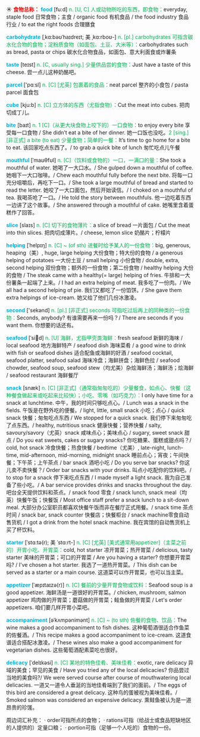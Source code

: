 ☀ <font color="red">**食物总称：**</font>
<font color="sky blue">**food**</font> [fu:d] 
<font color="#00b050">n. [U, C] 人或动物所吃的东西，即食物：</font>everyday, staple food 日常食物；主食 / organic food 有机食品 / the food industry 食品行业 / to eat the right foods 合理膳食
           
<font color="sky blue">**carbohydrate**</font> [ˌkɑ:bəʊˈhaɪdreɪt; 美 ˌkɑ:rboʊ-]
<font color="#00b050">n. [pl.] carbohydrates 可指含碳水化合物的食物；淀粉质食物（如面包、土豆、大米等）：</font>carbohydrates such as bread, pasta or chips 碳水化合物食品，如面包、意大利面食或炸薯条

<font color="sky blue">**taste**</font> [teɪst] 
<font color="#00b050">n. [C, usually sing.] 少量供品尝的食物：</font>Just have a taste of this cheese. 尝一点儿这种奶酪吧。

<font color="sky blue">**parcel**</font> ['pɑːsl] 
<font color="#00b050">n. [C] [尤英] 包裹着的食品：</font>neat parcel 整齐的小食包 / pasta parcel 面食包

<font color="sky blue">**cube**</font> [kju:b] 
<font color="#00b050">n. [C] 立方体的东西（尤指食物）：</font>Cut the meat into cubes. 把肉切成丁儿。

<font color="sky blue">**bite**</font> [baɪt] 
<font color="#00b050">n. 1 [C]（从更大块食物上咬下的）一口食物：</font>to enjoy every bite 享受每一口食物 / She didn’t eat a bite of her dinner. 她一口饭也没吃。<font color="#00b050">2 [sing.] [非正式] a bite (to eat) 少量食物；简单的一餐：</font>It’s time to go home for a bite to eat. 该回家吃点东西了。/ to grab a quick bite of lunch 匆忙吃点儿午餐
           
<font color="sky blue">**mouthful**</font> [ˈmaʊθfʊl]
<font color="#00b050">n. [C]（饮料或食物的）一口，一满口的量：</font>She took a mouthful of water. 她喝了一大口水。/ She gulped down a mouthful of coffee. 她咽下一大口咖啡。/ Chew each mouthful fully before the next bite. 将每一口充分咀嚼后，再吃下一口。/ She took a large mouthful of bread and started to read the letter. 她咬了一大口面包，然后开始读信。/ I choked on a mouthful of tea. 我喝茶呛了一口。/ He told the story between mouthfuls. 他一边吃着东西一边讲了这个故事。/ She answered through a mouthful of cake. 她嘴里含着蛋糕作了回答。

<font color="sky blue">**slice**</font> [slaɪs] 
<font color="#00b050">n. [C] 切下的食物薄片：</font>a slice of bread 一片面包 / Cut the meat into thin slices. 把肉切成薄片。/ cheese, lemon slice 奶酪片；柠檬片
           
<font color="sky blue">**helping**</font> [ˈhelpɪŋ]
<font color="#00b050">n. [C] ~ (of sth) 进餐时给予某人的一份食物：</font>big, generous, heaping（美）, huge, large helping 大份食物；特大份的食物 / a generous helping of potatoes 一大份土豆 / small helping 小份食物 / double, extra, second helping 双份食物；额外的一份食物；第二份食物 / healthy helping 大份的食物 / The steak came with a healthy(= large) helping of fries. 牛排和一大份薯条一起端了上来。/ I had an extra helping of meat. 我多吃了一份肉。/ We all had a second helping of pie. 我们又都吃了一份馅饼。/ She gave them extra helpings of ice-cream. 她又给了他们几份冰激凌。

<font color="sky blue">**second**</font> ['sekənd] 
<font color="#00b050">n. [pl.] [非正式] seconds 可指吃过后再上的同种类的一份食物：</font>Seconds, anybody? 有谁需要再来一份吗？/ There are seconds if you want them. 你想要的话还有。
    
<font color="sky blue">**seafood**</font> [ˈsi:fu:d]
<font color="#00b050">n. [U] 海鲜，尤指甲壳类海鲜：</font>fresh seafood 新鲜的海味 / local seafood 地方海鲜特产 / seafood dish 海味菜肴 / a good wine to drink with fish or seafood dishes 适合配鱼或海鲜的好酒 / seafood cocktail, seafood platter, seafood salad 海味冷盘；海鲜拼盘；海鲜色拉 / seafood chowder, seafood soup, seafood stew（均尤美）杂烩海鲜汤；海鲜汤；烩海鲜 / seafood restaurant 海鲜餐厅
           
<font color="sky blue">**snack**</font> [snæk]
<font color="#00b050">n. [C] [非正式]（通常指匆匆吃的）少量餐食，如点心、快餐（这种餐食做起来或吃起来比较快）；小吃、零嘴（如巧克力）：</font>I only have time for a snack at lunchtime. 中午，我的时间只够吃点心。/ Lunch was a snack in the fields. 午饭是在野外吃的便餐。/ light, little, small snack 小吃；点心 / quick snack 快餐；匆匆吃点东西 / We stopped for a quick snack. 我们停下来匆匆吃了点东西。/ healthy, nutritious snack 健康快餐；营养快餐 / salty, savoury/savory（尤英）snack 咸味点心；美味点心 / sugary, sweet snack 甜点 / Do you eat sweets, cakes or sugary snacks? 你吃糖果、蛋糕或甜点吗？/ cold, hot snack 冷食快餐；热食快餐 / bedtime（尤美）, late-night, lunch-time, mid-afternoon, mid-morning, midnight snack 睡前点心；宵夜；午间快餐；下午茶；上午茶点 / bar snack 酒吧小吃 / Do you serve bar snacks? 你这儿卖不卖快餐？/ Order bar snacks with your drinks. 叫点小吃配你的饮料吧。/ to stop for a snack 停下来吃点东西 / I made myself a light snack. 我为自己准备了些小吃。/ A bar service provides drinks and snacks throughout the day.吧台全天提供饮料和茶点。/ snack food 零食 / snack lunch, snack meal（均英）快餐午饭；快餐饭 / Most office staff prefer a snack lunch to a sit-down meal. 大部分办公室职员都喜欢快餐午饭而非在餐厅正式用餐。/ snack time 茶点时间 / snack bar, snack counter 快餐店；快餐柜台 / snack machine零食自动售货机 / I got a drink from the hotel snack machine. 我在宾馆的自动售货机上买了杯饮料。
           
<font color="sky blue">**starter**</font> [ˈstɑ:tə(r); 美 ˈstɑ:rt-]
<font color="#00b050">n. [C] [尤英] [美式通常用appetizer]（主菜之前的）开胃小吃、开胃菜：</font>cold, hot starter 凉开胃菜；热开胃菜 / delicious, tasty starter 美味的开胃菜；可口的开胃菜 / Are you having a starter? 你想要开胃菜吗? / I’ve chosen a hot starter. 我选了一道热开胃菜。/ This dish can be served as a starter or a main course. 这道菜可以作开胃菜，也可以当主菜。
         
<font color="sky blue">**appetizer**</font> [ˈæpɪtaɪzə(r)]
<font color="#00b050">n. [C] 餐前的少量开胃食物或饮料：</font>Seafood soup is a good appetizer. 海鲜汤是一道很好的开胃菜。/ chicken, mushroom, salmon appetizer 鸡肉做的开胃菜；蘑菇做的开胃菜；鲑鱼做的开胃菜 / Let's order appetizers. 咱们要几样开胃小菜吧。

<font color="sky blue">**accompaniment**</font> [əˈkʌmpənimənt]
<font color="#00b050">n. [C] ~ (to sth) 佐餐的食物、饮品：</font>The wine makes a good accompaniment to fish dishes. 这种葡萄酒很适合作鱼菜的佐餐酒。/ This recipe makes a good accompaniment to ice-cream. 这道食谱适合搭配冰激凌。/ These wines also make a good accompaniment for vegetarian dishes. 这些葡萄酒配素菜吃也很好。
 
<font color="sky blue">**delicacy**</font> [ˈdelɪkəsi]
<font color="#00b050">n. [C] 某地的特色佳肴、美味佳肴：</font>exotic, rare delicacy 异域的美食；罕见的美食 / Have you tried any of the local delicacies? 你品尝过当地的美食吗?/ We were served course after course of mouthwatering local delicacies. 一道又一道令人垂涎的当地佳肴端到了我们的面前。/ The eggs of this bird are considered a great delicacy. 这种鸟的蛋被视为美味佳肴。/ Smoked salmon was considered an expensive delicacy. 熏鲑鱼被认为是一道昂贵的珍馐。

周边词汇补充：
· order可指所点的食物；
· rations可指（给战士或食品短缺地区的人提供的）定量口粮；
· portion可指（足够一个人吃的）食物的一份。